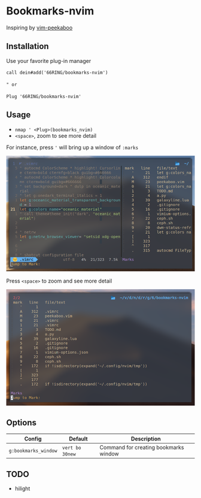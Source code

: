 # Bookmarks-nvim

Inspiring by [vim-peekaboo](https://github.com/junegunn/vim-peekaboo)

## Installation

Use your favorite plug-in manager

```vim
call dein#add('66RING/bookmarks-nvim')

" or

Plug '66RING/bookmarks-nvim'
```

## Usage

- `nmap ' <Plug>(bookmarks_nvim)`
- `<space>`, zoom to see more detail

For instance, press `'` will bring up a window of `:marks`

![bringup](./demo/img.png)

Press `<space>` to zoom and see more detail

![bringup](./demo/detail.png)


## Options

| Config               | Default         | Description                           |
|----------------------|-----------------|---------------------------------------|
| `g:bookmarks_window` | `vert bo 30new` | Command for creating bookmarks window |

## TODO

- hilight
